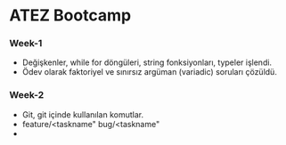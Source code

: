 # ATEZ Bootcamp


### Week-1

* Değişkenler, while for döngüleri, string fonksiyonları, typeler işlendi.
* Ödev olarak faktoriyel ve sınırsız argüman (variadic) soruları çözüldü.


### Week-2

* Git, git içinde kullanılan komutlar.
* feature/<taskname" bug/<taskname"
*
